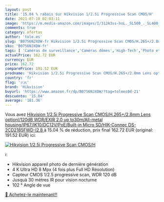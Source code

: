 ```yaml
---
layout: post
title: '15.04 % rabais sur Hikvision 1/2.5i Progressive Scan CMOS/H'
date: 2021-07-10 02:03:11
image: 'https://m.media-amazon.com/images/I/312A3ss-hoL._SL500_._SL400_.jpg'
comments: true
category: ofertas
author: 'tole.es'
slug: 'B0756NJXDW-fr Hikvision 1/2.5i Progressive Scan CMOS/H.265+/2.8mm Lens...'
sku: 'B0756NJXDW-fr'
tags: [ 'Caméras de surveillance','Caméras dômes','High-Tech','Photo et caméscopes','hikvision', ]
actualPrice: 162.72 EUR
currency: EUR
price: 162.72
comparePrice: 191.52 EUR
prodname: 'Hikvision 1/2.5i Progressive Scan CMOS/H.265+/2.8mm Lens optionl/120dB WDR/EXIR 2.0 up to30m/All-metal housing/IP67/IK10/DC12V/PoE/Built-in Micro SD/HIK-Connec  DS-2CD2185FWD-I2.8 '
country: 'fr'
flag: '🇫🇷'
brand: 'Hikvision'
buyurl: 'https://www.amazon.fr/dp/B0756NJXDW/?tag=tolees0d-21'
descuento: '15.04'
average: '181.36'
---
```


Vous avez [Hikvision 1/2.5i Progressive Scan CMOS/H.265+/2.8mm Lens optionl/120dB WDR/EXIR 2.0 up to30m/All-metal housing/IP67/IK10/DC12V/PoE/Built-in Micro SD/HIK-Connec  DS-2CD2185FWD-I2.8 ](https://www.amazon.fr/dp/B0756NJXDW/?tag=tolees0d-21)  à  15.04 % de réduction, prix final  162.72 EUR (original: 191.52 EUR) ici:

[![Hikvision 1/2.5i Progressive Scan CMOS/H](https://m.media-amazon.com/images/I/312A3ss-hoL._SL500_._SL400_.jpg)](https://www.amazon.fr/dp/B0756NJXDW/?tag=tolees0d-21)

ℹ️:

- Hikvision appareil photo de dernière génération
- 4 K Ultra HD 8 Mpx (4 fois plus Full HD Résolution)
- Capteur CMOS 1/2.5 progressive scan, WDR 120 dB
- Jusquà 30 mètres IR pour vision nocturne
- 102 ° Angle de vue

[🛒 Achetez-le maintenant!!](https://www.amazon.fr/dp/B0756NJXDW/?tag=tolees0d-21)
